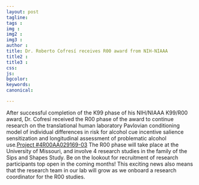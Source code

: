```yaml
---
layout: post
tagline: 
tags : 
img : 
img2 : 
img3 : 
author : 
title: Dr. Roberto Cofresí receives R00 award from NIH-NIAAA 
title2 : 
title3 : 
css: 
js: 
bgcolor: 
keywords: 
canonical:

---
```


After successful completion of the K99 phase of his NIH/NIAAA K99/R00 award, Dr. Cofresí received the R00 phase of the award to continue research on the translational human laboratory Pavlovian conditioning model of individual differences in risk for alcohol cue incentive salience sensitization and longitudinal assessment of problematic alcohol use.[Project #4R00AA029169-03](https://reporter.nih.gov/search/2zvIv60jqkGINlnyK9uyIA/project-details/11089117) 
The R00 phase will take place at the University of Missouri, and involve 4 research studies in the family of the Sips and Shapes Study. Be on the lookout for recruitment of research participants top open in the coming months! This exciting news also means that the research team in our lab will grow as we onboard a research coordinator for the R00 studies.


 
